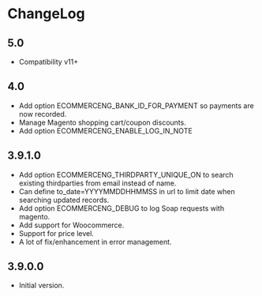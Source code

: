 # ChangeLog

## 5.0

- Compatibility v11+

## 4.0

- Add option ECOMMERCENG_BANK_ID_FOR_PAYMENT so payments are now recorded.
- Manage Magento shopping cart/coupon discounts.
- Add option ECOMMERCENG_ENABLE_LOG_IN_NOTE

## 3.9.1.0

- Add option ECOMMERCENG_THIRDPARTY_UNIQUE_ON to search existing thirdparties from email instead of name.
- Can define to_date=YYYYMMDDHHMMSS in url to limit date when searching updated records.
- Add option ECOMMERCENG_DEBUG to log Soap requests with magento.
- Add support for Woocommerce.
- Support for price level.
- A lot of fix/enhancement in error management.

## 3.9.0.0

- Initial version.
